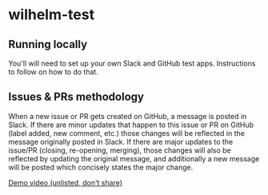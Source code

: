 # wilhelm-test

## Running locally
You'll will need to set up your own Slack and GitHub test apps.
Instructions to follow on how to do that.

## Issues & PRs methodology
When a new issue or PR gets created on GitHub, a message is posted in Slack.
If there are minor updates that happen to this issue or PR on GitHub (label added, new comment, etc.) those changes will be reflected in the message originally posted in Slack.
If there are major updates to the issue/PR (closing, re-opening, merging), those changes will also be reflected by updating the original message, and additionally a new message will be posted which concisely states the major change.

[Demo video (unlisted, don't share)](https://www.youtube.com/watch?v=dSucU5cny5Q)
